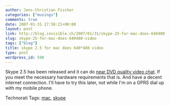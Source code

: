 ```yaml
---
author: Jens-Christian Fischer
categories: ["musings"]
comments: true
date: 2007-01-31 17:50:21+00:00
layout: post
link: http://blog.invisible.ch/2007/01/31/skype-25-for-mac-does-640480-video/
slug: skype-25-for-mac-does-640480-video
tags: ["blog"]
title: skype 2.5 for mac does 640*480 video
type: post
wordpress_id: 590
---
```


Skype 2.5 has been released and it can do [near DVD quality video chat][1]. 
If you meet the necessary hardware requirements that is. And have a decent internet connection. I'll have to try this later, not while I'm on a GPRS dial up with my mobile phone.

[1]: http://share.skype.com/sites/garage/2007/01/neardvdquality_video_calls_wit.html


Technorati Tags: [mac](http://www.technorati.com/tag/mac), [skype](http://www.technorati.com/tag/skype)
